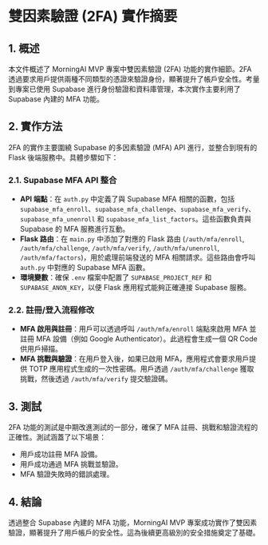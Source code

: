 # 雙因素驗證 (2FA) 實作摘要

## 1. 概述

本文件概述了 MorningAI MVP 專案中雙因素驗證 (2FA) 功能的實作細節。2FA 透過要求用戶提供兩種不同類型的憑證來驗證身份，顯著提升了帳戶安全性。考量到專案已使用 Supabase 進行身份驗證和資料庫管理，本次實作主要利用了 Supabase 內建的 MFA 功能。

## 2. 實作方法

2FA 的實作主要圍繞 Supabase 的多因素驗證 (MFA) API 進行，並整合到現有的 Flask 後端服務中。具體步驟如下：

### 2.1. Supabase MFA API 整合

*   **API 端點**：在 `auth.py` 中定義了與 Supabase MFA 相關的函數，包括 `supabase_mfa_enroll`、`supabase_mfa_challenge`、`supabase_mfa_verify`、`supabase_mfa_unenroll` 和 `supabase_mfa_list_factors`。這些函數負責與 Supabase 的 MFA 服務進行互動。
*   **Flask 路由**：在 `main.py` 中添加了對應的 Flask 路由 (`/auth/mfa/enroll`, `/auth/mfa/challenge`, `/auth/mfa/verify`, `/auth/mfa/unenroll`, `/auth/mfa/factors`)，用於處理前端發送的 MFA 相關請求。這些路由會呼叫 `auth.py` 中對應的 Supabase MFA 函數。
*   **環境變數**：確保 `.env` 檔案中配置了 `SUPABASE_PROJECT_REF` 和 `SUPABASE_ANON_KEY`，以便 Flask 應用程式能夠正確連接 Supabase 服務。

### 2.2. 註冊/登入流程修改

*   **MFA 啟用與註冊**：用戶可以透過呼叫 `/auth/mfa/enroll` 端點來啟用 MFA 並註冊 MFA 設備（例如 Google Authenticator）。此過程會生成一個 QR Code 供用戶掃描。
*   **MFA 挑戰與驗證**：在用戶登入後，如果已啟用 MFA，應用程式會要求用戶提供 TOTP 應用程式生成的一次性密碼。用戶透過 `/auth/mfa/challenge` 獲取挑戰，然後透過 `/auth/mfa/verify` 提交驗證碼。

## 3. 測試

2FA 功能的測試是中期改進測試的一部分，確保了 MFA 註冊、挑戰和驗證流程的正確性。測試涵蓋了以下場景：

*   用戶成功註冊 MFA 設備。
*   用戶成功通過 MFA 挑戰並驗證。
*   MFA 驗證失敗時的錯誤處理。

## 4. 結論

透過整合 Supabase 內建的 MFA 功能，MorningAI MVP 專案成功實作了雙因素驗證，顯著提升了用戶帳戶的安全性。這為後續更高級別的安全措施奠定了基礎。

